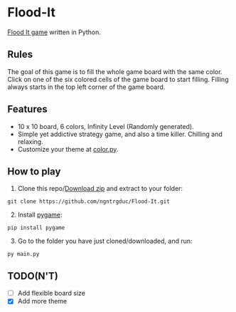  # Flood-It

[Flood It game](https://www.google.com/search?q=flood+it) written in Python.

## Rules

The goal of this game is to fill the whole game board with the same color. Click on one of the six colored cells of the game board to start filling. Filling always starts in the top left corner of the game board.

## Features

- 10 x 10 board, 6 colors, Infinity Level (Randomly generated).
- Simple yet addictive strategy game, and also a time killer. Chilling and relaxing.
- Customize your theme at [color.py](https://github.com/ngntrgduc/Flood-It/blob/master/color.py).

## How to play

1. Clone this repo/[Download zip](https://github.com/ngntrgduc/Flood-It/archive/refs/heads/master.zip) and extract to your folder:
```
git clone https://github.com/ngntrgduc/Flood-It.git
```
2. Install [pygame](https://www.pygame.org/news):
```
pip install pygame
```
3. Go to the folder you have just cloned/downloaded, and run:
```
py main.py
```

## TODO(N'T)

- [ ] Add flexible board size
- [x] Add more theme